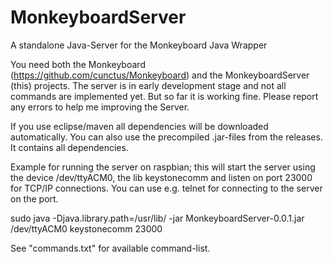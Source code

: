 # MonkeyboardServer
A standalone Java-Server for the Monkeyboard Java Wrapper

You need both the Monkeyboard (https://github.com/cunctus/Monkeyboard) and the MonkeyboardServer (this) projects. The server is in early development stage and not all commands are implemented yet. But so far it is working fine. Please report any errors to help me improving the Server.

If you use eclipse/maven all dependencies will be downloaded automatically. You can also use the precompiled .jar-files from the releases. It contains all dependencies.

Example for running the server on raspbian; this will start the server using the device /dev/ttyACM0, the lib keystonecomm and listen on port 23000 for TCP/IP connections. You can use e.g. telnet for connecting to the server on the port.

sudo java -Djava.library.path=/usr/lib/ -jar MonkeyboardServer-0.0.1.jar /dev/ttyACM0 keystonecomm 23000


See "commands.txt" for available command-list.
